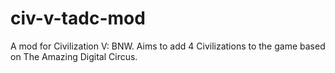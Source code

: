# civ-v-tadc-mod
A mod for Civilization V: BNW. Aims to add 4 Civilizations to the game based on The Amazing Digital Circus.
